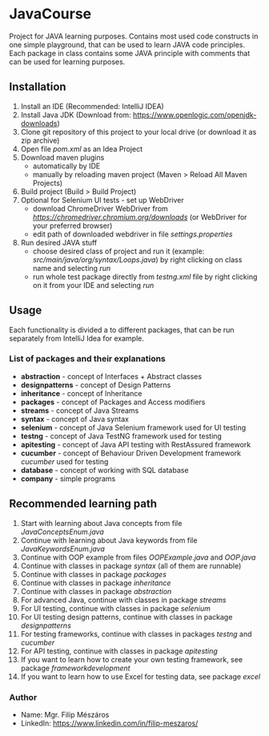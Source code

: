 # JavaCourse
Project for JAVA learning purposes. 
Contains most used code constructs in one simple playground, that can be used to learn JAVA code principles.
Each package in class contains some JAVA principle with comments that can be used for learning purposes.


## Installation
1. Install an IDE (Recommended: IntelliJ IDEA)
1. Install Java JDK (Download from: https://www.openlogic.com/openjdk-downloads)
1. Clone git repository of this project to your local drive (or download it as zip archive)
1. Open file *pom.xml* as an Idea Project
1. Download maven plugins
   - automatically by IDE
   - manually by reloading maven project (Maven > Reload All Maven Projects)
1. Build project (Build > Build Project)
1. Optional for Selenium UI tests - set up WebDriver 
   - download ChromeDriver WebDriver from *https://chromedriver.chromium.org/downloads* (or WebDriver for your preferred browser)
   - edit path of downloaded webdriver in file *settings.properties*
1. Run desired JAVA stuff
	- choose desired class of project and run it (example: *src/main/java/org/syntax/Loops.java*) by right clicking on class name and selecting *run*
	- run whole test package directly from *testng.xml* file by right clicking on it from your IDE and selecting *run*


## Usage
Each functionality is divided a to different packages, that can be run separately from IntelliJ Idea for example.


### List of packages and their explanations
- **abstraction**    - concept of Interfaces + Abstract classes
- **designpatterns** - concept of Design Patterns
- **inheritance**    - concept of Inheritance
- **packages**       - concept of Packages and Access modifiers
- **streams**        - concept of Java Streams
- **syntax**         - concept of Java syntax
- **selenium**       - concept of Java Selenium framework used for UI testing
- **testng**         - concept of Java TestNG framework used for testing
- **apitesting**     - concept of Java API testing with RestAssured framework
- **cucumber**       - concept of Behaviour Driven Development framework *cucumber* used for testing
- **database**       - concept of working with SQL database
- **company**        - simple programs


## Recommended learning path
1. Start with learning about Java concepts from file *JavaConceptsEnum.java*
1. Continue with learning about Java keywords from file *JavaKeywordsEnum.java*
1. Continue with OOP example from files *OOPExample.java* and *OOP.java*
1. Continue with classes in package *syntax* (all of them are runnable)
1. Continue with classes in package *packages*
1. Continue with classes in package *inheritance*
1. Continue with classes in package *abstraction*
1. For advanced Java, continue with classes in package *streams*
1. For UI testing, continue with classes in package *selenium*
1. For UI testing design patterns, continue with classes in package *designpatterns*
1. For testing frameworks, continue with classes in packages *testng* and *cucumber*
1. For API testing, continue with classes in package *apitesting*
1. If you want to learn how to create your own testing framework, see package *frameworkdevelopment*
1. If you want to learn how to use Excel for testing data, see package *excel*

### Author
- Name: Mgr. Filip Mészáros
- LinkedIn: https://www.linkedin.com/in/filip-meszaros/
